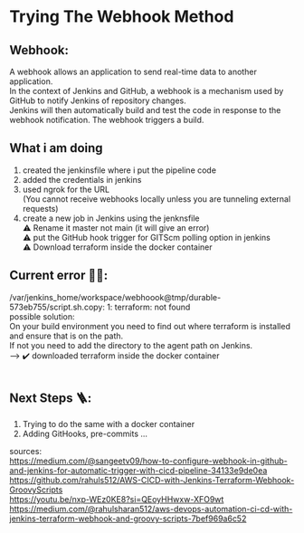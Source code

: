 # Trying The Webhook Method

## Webhook:
A webhook allows an application to send real-time data to another application. </br>
In the context of Jenkins and GitHub, a webhook is a mechanism used by GitHub to notify Jenkins of repository changes. </br>
Jenkins will then automatically build and test the code in response to the webhook notification. The webhook triggers a build. </br>

## What i am doing 
1. created the jenkinsfile where i put the pipeline code 
2. added the credentials in jenkins 
3. used ngrok for the URL </br>
   (You cannot receive webhooks locally unless you are tunneling external requests)
4. create a new job in Jenkins using the jenknsfile </br>
⚠️ Rename it master not main (it will give an error) </br>
⚠️ put the GitHub hook trigger for GITScm polling option in jenkins</br>
⚠️ Download terraform inside the docker container </br>


## Current error 👎🏻:</br> 
/var/jenkins_home/workspace/webhoook@tmp/durable-573eb755/script.sh.copy: 1: terraform: not found
</br> 
possible solution:</br> 
On your build environment you need to find out where terraform is installed and ensure that is on the path.</br> 
If not you need to add the directory to the agent path on Jenkins.
</br> --> ✔️ downloaded terraform inside the docker container
</br>
</br>
## Next Steps 🪜:</br>
1. Trying to do the same with a docker container
2. Adding GitHooks, pre-commits ...

sources: </br>
https://medium.com/@sangeetv09/how-to-configure-webhook-in-github-and-jenkins-for-automatic-trigger-with-cicd-pipeline-34133e9de0ea </br>
https://github.com/rahuls512/AWS-CICD-with-Jenkins-Terraform-Webhook-GroovyScripts </br>
https://youtu.be/nxp-WEz0KE8?si=QEoyHHwxw-XFO9wt </br>
https://medium.com/@rahulsharan512/aws-devops-automation-ci-cd-with-jenkins-terraform-webhook-and-groovy-scripts-7bef969a6c52
</br>
